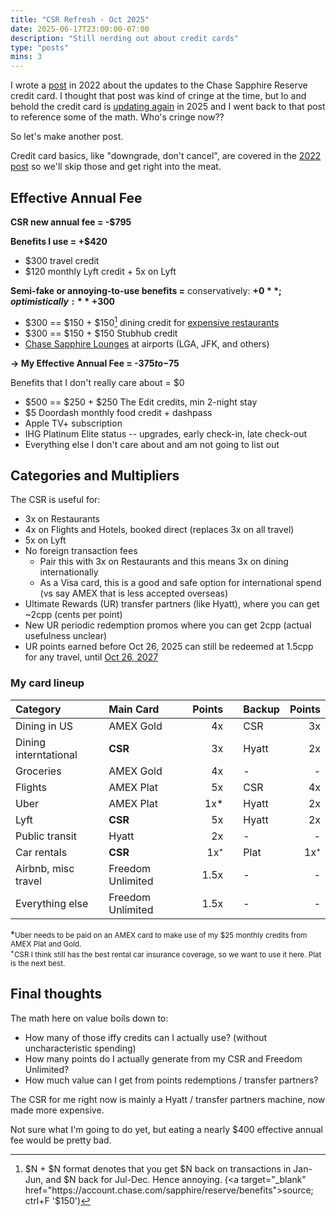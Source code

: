 ```yaml
---
title: "CSR Refresh - Oct 2025"
date: 2025-06-17T23:00:00-07:00
description: "Still nerding out about credit cards"
type: "posts"
mins: 3
---
```


I wrote a <a target="_blank" href="https://billy.dev/posts/csr">post</a> in 2022 about the updates to the Chase Sapphire Reserve credit card. I thought that post was kind of cringe at the time, but lo and behold the credit card is <a target="_blank" href="https://media.chase.com/news/the-most-rewarding-cards-are-here">updating again</a> in 2025 and I went back to that post to reference some of the math. Who's cringe now??

So let's make another post.

Credit card basics, like "downgrade, don't cancel", are covered in the <a target="_blank" href="https://billy.dev/posts/csr">2022 post</a> so we'll skip those and get right into the meat.

## Effective Annual Fee
**CSR new annual fee = -$795**

**Benefits I use = +$420**
* $300 travel credit
* $120 monthly Lyft credit + 5x on Lyft

**Semi-fake or annoying-to-use benefits =** conservatively: **+$0**; optimistically: **+$300**
* $300 == $150 + $150[^1] dining credit for <a target="_blank" href="https://account.chase.com/sapphire/reserve/benefits#page-section-Dining">expensive restaurants</a>
* $300 == $150 + $150 Stubhub credit
* <a target="_blank" href="https://account.chase.com/sapphire-airport-lounge">Chase Sapphire Lounges</a> at airports (LGA, JFK, and others)

**→ My Effective Annual Fee = -$375 to -$75**

Benefits that I don't really care about = $0
* $500 == $250 + $250 The Edit credits, min 2-night stay
* $5 Doordash monthly food credit + dashpass
* Apple TV+ subscription
* IHG Platinum Elite status -- upgrades, early check-in, late check-out
* Everything else I don't care about and am not going to list out

## Categories and Multipliers

The CSR is useful for:

* 3x on Restaurants
* 4x on Flights and Hotels, booked direct (replaces 3x on all travel)
* 5x on Lyft
* No foreign transaction fees
    * Pair this with 3x on Restaurants and this means 3x on dining internationally
    * As a Visa card, this is a good and safe option for international spend (vs say AMEX that is less accepted overseas)
* Ultimate Rewards (UR) transfer partners (like Hyatt), where you can get ~2cpp (cents per point)
* New UR periodic redemption promos where you can get 2cpp (actual usefulness unclear)
* UR points earned before Oct 26, 2025 can still be redeemed at 1.5cpp for any travel, until <a target="_blank" href="https://media.chase.com/news/the-most-rewarding-cards-are-here">Oct 26, 2027</a>

### My card lineup

| Category | Main Card | Points | | Backup | Points |
| :------------------------------------- | :---------------- | ----: | --- | :---- | --: |
| Dining in US                           | AMEX Gold         |    4x |     | CSR   |  3x |
| Dining interntational                  | **CSR**           |    3x |     | Hyatt |  2x |
| Groceries                              | AMEX Gold         |    4x |     | -     |   - |
| Flights                                | AMEX Plat         |    5x |     | CSR   |  4x |
| Uber                                   | AMEX Plat         |   1x* |     | Hyatt |  2x |
| Lyft                                   | **CSR**           |    5x |     | Hyatt |  2x |
| Public transit                         | Hyatt             |    2x |     | -     |   - |
| Car rentals                            | **CSR**           |   1x⁺ |     | Plat  | 1x⁺ |
| Airbnb, misc travel                    | Freedom Unlimited |  1.5x |     | -     |   - |
| Everything else                        | Freedom Unlimited |  1.5x |     | -     |   - |

*<small>Uber needs to be paid on an AMEX card to make use of my $25 monthly credits from AMEX Plat and Gold.</small>  
⁺<small>CSR I think still has the best rental car insurance coverage, so we want to use it here. Plat is the next best.</small>  

## Final thoughts
The math here on value boils down to:  
* How many of those iffy credits can I actually use? (without uncharacteristic spending)
* How many points do I actually generate from my CSR and Freedom Unlimited?
* How much value can I get from points redemptions / transfer partners?

The CSR for me right now is mainly a Hyatt / transfer partners machine, now made more expensive.

Not sure what I'm going to do yet, but eating a nearly $400 effective annual fee would be pretty bad.

[^1]: $N + $N format denotes that you get $N back on transactions in Jan-Jun, and $N back for Jul-Dec. Hence annoying. (<a target="_blank" href="https://account.chase.com/sapphire/reserve/benefits">source; ctrl+F '$150'</a>)
